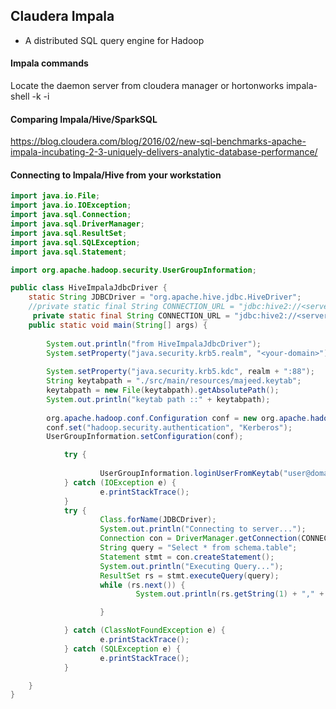 ## Claudera Impala
- A distributed SQL query engine for Hadoop

#### Impala commands 
Locate the daemon server from cloudera manager or hortonworks 
impala-shell -k -i <impala-daemon-server-name>


#### Comparing Impala/Hive/SparkSQL
https://blog.cloudera.com/blog/2016/02/new-sql-benchmarks-apache-impala-incubating-2-3-uniquely-delivers-analytic-database-performance/

#### Connecting to Impala/Hive from your workstation

```java
import java.io.File;
import java.io.IOException;
import java.sql.Connection;
import java.sql.DriverManager;
import java.sql.ResultSet;
import java.sql.SQLException;
import java.sql.Statement;

import org.apache.hadoop.security.UserGroupInformation;

public class HiveImpalaJdbcDriver {
	static String JDBCDriver = "org.apache.hive.jdbc.HiveDriver";
    //private static final String CONNECTION_URL = "jdbc:hive2://<server>:10000/default;principal=hive/<server>@domain";
	 private static final String CONNECTION_URL = "jdbc:hive2://<server>:21050/default;principal=impala/<server>@domain";    
    public static void main(String[] args) {
       
        System.out.println("from HiveImpalaJdbcDriver");
    	System.setProperty("java.security.krb5.realm", "<your-domain>");
    		   
        System.setProperty("java.security.krb5.kdc", realm + ":88");   //KDC-Port 88        
        String keytabpath = "./src/main/resources/majeed.keytab";
        keytabpath = new File(keytabpath).getAbsolutePath();
    	System.out.println("keytab path ::" + keytabpath);
    		
        org.apache.hadoop.conf.Configuration conf = new org.apache.hadoop.conf.Configuration();
        conf.set("hadoop.security.authentication", "Kerberos");
        UserGroupInformation.setConfiguration(conf);

            try {
            	
                    UserGroupInformation.loginUserFromKeytab("user@domain", keytabpath);
            } catch (IOException e) {
                    e.printStackTrace();
            }
            try {
                    Class.forName(JDBCDriver);
                    System.out.println("Connecting to server...");
                    Connection con = DriverManager.getConnection(CONNECTION_URL);
                    String query = "Select * from schema.table";
                    Statement stmt = con.createStatement();
                    System.out.println("Executing Query...");
                    ResultSet rs = stmt.executeQuery(query);
                    while (rs.next()) {
                            System.out.println(rs.getString(1) + "," + rs.getString(2));

                    }

            } catch (ClassNotFoundException e) {
                    e.printStackTrace();
            } catch (SQLException e) {
                    e.printStackTrace();
            }

    }
}


```
